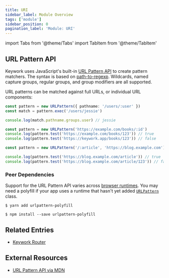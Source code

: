 ```yaml
---
title: URI
sidebar_label: Module Overview
tags: ['module']
sidebar_position: 0
pagination_label: 'Module: URI'
---
```


import Tabs from '@theme/Tabs'
import TabItem from '@theme/TabItem'

## URL Pattern API

Keywork uses JavaScript's built-in [URL Pattern API](https://developer.mozilla.org/en-US/docs/Web/API/URLPattern)
to create pattern matchers.
The syntax is based on [path-to-regexp](https://github.com/pillarjs/path-to-regexp).
Wildcards, named capture groups, regular groups, and group modifiers are all supported.

URL patterns can be matched against full URLs, or individual URL components:

```ts title="Matching URL pathname pattern."
const pattern = new URLPattern({ pathname: '/users/:user' })
const match = pattern.exec('/users/jessie')

console.log(match.pathname.groups.user) // jessie
```

```ts title="Matching a full URL pattern."
const pattern = new URLPattern('https://example.com/books/:id')
console.log(pattern.test('https://example.com/books/123')) // true
console.log(pattern.test('https://keywork.app/books/123')) // false
```

```ts title="Matching URL pathname pattern with a base URL"
const pattern = new URLPattern('/:article', 'https://blog.example.com')

console.log(pattern.test('https://blog.example.com/article')) // true
console.log(pattern.test('https://blog.example.com/article/123')) // false
```

### Peer Dependencies

Support for the URL Pattern API varies across [browser runtimes](https://caniuse.com/mdn-api_urlpattern).
You may need a polyfill if your app uses a runtime that hasn't yet added [`URLPattern`](https://developer.mozilla.org/en-US/docs/Web/API/URLPattern/URLPattern) class.

<Tabs groupId="node-install">
  <TabItem value="yarn" label="Yarn">

```shell title="Run in the root of your project."
$ yarn add urlpattern-polyfill
```

  </TabItem>

  <TabItem value="npm" label="NPM">

```shell title="Run in the root of your project."
$ npm install --save urlpattern-polyfill
```

  </TabItem>
</Tabs>

## Related Entries

- [Keywork Router](/modules/router)

## External Resources

- [URL Pattern API via MDN](https://developer.mozilla.org/en-US/docs/Web/API/URL_Pattern_API)
